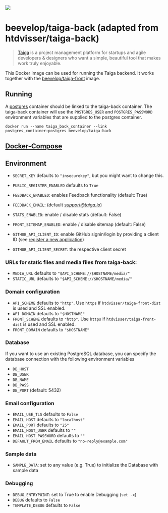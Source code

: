 [![](https://badge.imagelayers.io/beevelop/taiga-back:latest.svg)](https://imagelayers.io/?images=beevelop/taiga-back:latest 'Get your own badge on imagelayers.io')

# beevelop/taiga-back (adapted from htdvisser/taiga-back)
> [Taiga](https://taiga.io/) is a project management platform for startups and agile developers & designers who want a simple, beautiful tool that makes work truly enjoyable.

This Docker image can be used for running the Taiga backend. It works together with the [beevelop/taiga-front](https://registry.hub.docker.com/u/beevelop/taiga-front/) image.

## Running
A [postgres](https://registry.hub.docker.com/_/postgres/) container should be linked to the taiga-back container. The taiga-back container will use the ``POSTGRES_USER`` and ``POSTGRES_PASSWORD`` environment variables that are supplied to the postgres container.

```
docker run --name taiga_back_container --link postgres_container:postgres beevelop/taiga-back
```

## [Docker-Compose](https://gist.github.com/beevelop/1975674c22ce8948c895#file-docker-compose-yml)

## Environment

* ``SECRET_KEY`` defaults to ``"insecurekey"``, but you might want to change this.
* ``PUBLIC_REGISTER_ENABLED`` defaults to ``True``

* `FEEDBACK_ENABLED`: enables Feedback functionality (default: True)
* `FEEDBACK_EMAIL`: (default *support@taiga.io*)

* `STATS_ENABLED`: enable / disable stats (default: False)

* `FRONT_SITEMAP_ENABLED`: enable / disable sitemap (default: False)

* `GITHUB_API_CLIENT_ID`: enable GitHub signin/login by providing a client ID (see [register a new application](https://github.com/settings/applications/new))
* `GITHUB_API_CLIENT_SECRET`: the respective client secret

### URLs for static files and media files from taiga-back:
* ``MEDIA_URL`` defaults to ``"$API_SCHEME://$HOSTNAME/media/"``
* ``STATIC_URL`` defaults to ``"$API_SCHEME://$HOSTNAME/media/"``

### Domain configuration
* ``API_SCHEME`` defaults to ``"http"``. Use ``https`` if ``htdvisser/taiga-front-dist`` is used and SSL enabled.
* ``API_DOMAIN`` defaults to ``"$HOSTNAME"``
* ``FRONT_SCHEME`` defaults to ``"http"``. Use ``https`` if ``htdvisser/taiga-front-dist`` is used and SSL enabled.
* ``FRONT_DOMAIN`` defaults to ``"$HOSTNAME"``

### Database
If you want to use an existing PostgreSQL database, you can specify the database connection with the following environment variables
* ``DB_HOST``
* ``DB_USER``
* ``DB_NAME``
* ``DB_PASS``
* ``DB_PORT`` (default: 5432)

### Email configuration
* ``EMAIL_USE_TLS`` defaults to ``False``
* ``EMAIL_HOST`` defaults to ``"localhost"``
* ``EMAIL_PORT`` defaults to ``"25"``
* ``EMAIL_HOST_USER`` defaults to ``""``
* ``EMAIL_HOST_PASSWORD`` defaults to ``""``
* ``DEFAULT_FROM_EMAIL`` defaults to ``"no-reply@example.com"``

### Sample data
* ``SAMPLE_DATA``: set to any value (e.g. True) to initialize the Database with sample data

### Debugging
* ``DEBUG_ENTRYPOINT``: set to True to enable Debugging (`set -x`)
* ``DEBUG`` defaults to ``False``
* ``TEMPLATE_DEBUG`` defaults to ``False``
